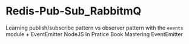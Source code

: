 # Redis-Pub-Sub_RabbitmQ

Learning publish/subscribe pattern vs observer pattern with the `events` module + EventEmitter
NodeJS In Pratice Book Mastering EventEmitter 
